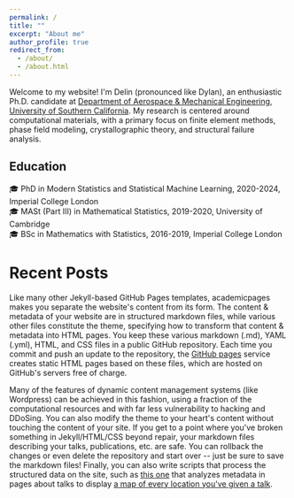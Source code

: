 ```yaml
---
permalink: /
title: ""
excerpt: "About me"
author_profile: true
redirect_from: 
  - /about/
  - /about.html
---
```


Welcome to my website! I'm Delin (pronounced like Dylan), an enthusiastic Ph.D. candidate at [Department of Aerospace & Mechanical Engineering](https://ame.usc.edu/), [University of Southern California](https://www.usc.edu/). My research is centered around computational materials, with a primary focus on finite element methods, phase field modeling, crystallographic theory, and structural failure analysis.

## Education 
:mortar_board: PhD in Modern Statistics and Statistical Machine Learning, 2020-2024, <span class="grey">Imperial College London</span> \
:mortar_board: MASt (Part III) in Mathematical Statistics, 2019-2020, <span class="grey">University of Cambridge</span> \
:mortar_board: BSc in Mathematics with Statistics, 2016-2019, <span class="grey">Imperial College London</span>

Recent Posts
======
Like many other Jekyll-based GitHub Pages templates, academicpages makes you separate the website's content from its form. The content & metadata of your website are in structured markdown files, while various other files constitute the theme, specifying how to transform that content & metadata into HTML pages. You keep these various markdown (.md), YAML (.yml), HTML, and CSS files in a public GitHub repository. Each time you commit and push an update to the repository, the [GitHub pages](https://pages.github.com/) service creates static HTML pages based on these files, which are hosted on GitHub's servers free of charge.

Many of the features of dynamic content management systems (like Wordpress) can be achieved in this fashion, using a fraction of the computational resources and with far less vulnerability to hacking and DDoSing. You can also modify the theme to your heart's content without touching the content of your site. If you get to a point where you've broken something in Jekyll/HTML/CSS beyond repair, your markdown files describing your talks, publications, etc. are safe. You can rollback the changes or even delete the repository and start over -- just be sure to save the markdown files! Finally, you can also write scripts that process the structured data on the site, such as [this one](https://github.com/academicpages/academicpages.github.io/blob/master/talkmap.ipynb) that analyzes metadata in pages about talks to display [a map of every location you've given a talk](https://academicpages.github.io/talkmap.html).

